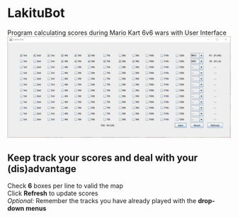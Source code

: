 # LakituBot
Program calculating scores during Mario Kart 6v6 wars with User Interface  
![Screenshot](https://github.com/Rxdsilver/LakituBot/blob/master/LakituBOT/res/IMG1.JPG)

## Keep track your scores and deal with your (dis)advantage
Check __6__ boxes per line to valid the map  
Click __Refresh__ to update scores  
*Optional:* Remember the tracks you have already played with the __drop-down menus__

